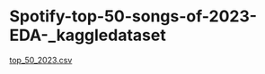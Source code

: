 # Spotify-top-50-songs-of-2023-EDA-_kaggledataset
[top_50_2023.csv](https://github.com/Prinkles-12/Spotify-top-50-songs-of-2023-EDA-_kaggledataset/files/14667445/top_50_2023.csv)
